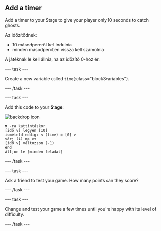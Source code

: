 ## Add a timer

Add a timer to your Stage to give your player only 10 seconds to catch ghosts.

Az időzítődnek:

+ 10 másodpercről kell indulnia
+ minden másodpercben vissza kell számolnia

A játéknak le kell állnia, ha az időzítő 0-hoz ér.

\--- task \---

Create a new variable called `time`{:class="block3variables"}.

\--- /task \---

\--- task \---

Add this code to your **Stage**:

![backdrop icon](images/ghost-backdrop.png)

```blocks3
⚑ -ra kattintáskor
[idő v] legyen [10]
ismételd eddig: < (time) = [0] >
várj (1) mp-et
[idő v] változzon (-1)
end
álljon le [minden feladat]
```

\--- /task \---

\--- task \---

Ask a friend to test your game. How many points can they score?

\--- /task \---

\--- task \---

Change and test your game a few times until you're happy with its level of difficulty.

\--- /task \---
